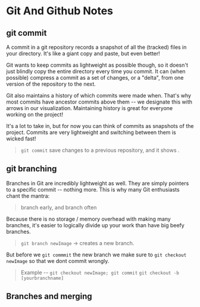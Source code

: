 # Git And Github Notes

## git commit

A commit in a git repository records a snapshot of all the (tracked) files in your directory. It's like a giant copy and paste, but even better!

Git wants to keep commits as lightweight as possible though, so it doesn't just blindly copy the entire directory every time you commit. It can (when possible) compress a commit as a set of changes, or a "delta", from one version of the repository to the next.

Git also maintains a history of which commits were made when. That's why most commits have ancestor commits above them -- we designate this with arrows in our visualization. Maintaining history is great for everyone working on the project!

It's a lot to take in, but for now you can think of commits as snapshots of the project. Commits are very lightweight and switching between them is wicked fast!

> `git commit` save changes to a previous repository, and it shows .

## git branching 

Branches in Git are incredibly lightweight as well. They are simply pointers to a specific commit -- nothing more. This is why many Git enthusiasts chant the mantra:

> branch early, and branch often

Because there is no storage / memory overhead with making many branches, it's easier to logically divide up your work than have big beefy branches.

> `git branch newImage` -> creates a new branch.

But before we `git commmit` the new branch we make sure to  `git checkout newImage` so that we dont commit wrongly. 

> Example -- `git checkout newImage; git commit`
> `git checkout -b [yourbranchname]`

## Branches and merging




